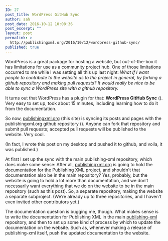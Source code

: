 ```yaml
---
ID: 27
post_title: WordPress GitHub Sync
author: sah
post_date: 2016-10-12 10:08:36
post_excerpt: ""
layout: post
permalink: >
  http://publishingxml.org/2016/10/12/wordpress-github-sync/
published: true
---
```

WordPress is a great package for hosting a website, but out-of-the-box it has limitations for use as a community project hub. One of those limitations occurred to me while I was setting all this up last night: _What if I want people to contribute to the website as to the project in general, by forking a github repository and making pull requests? It would really be nice to be able to sync a WordPress site with a github repository._

It turns out that WordPress has a plugin for that: **WordPress GitHub Sync** (). Very easy to set up, took about 15 minutes, including learning how to do it from the documentation.

So now, [publishingxml.org](http://publishingxml.org) (this site) is syncing its posts and pages with the publishingxml.org github repository (). Anyone can fork that repository and submit pull requests; accepted pull requests will be published to the website. Very cool.

(In fact, I wrote this post on my desktop and pushed it to github, and voila, it was published.)

At first I set up the sync with the main publishing-xml repository, which does make some sense: After all, [publishingxml.org](http://publishingxml.org) is going to hold the documentation for the Publishing XML project, and shouldn't that documentation also be in the main repository? Yes, probably, but the website is going to hold a lot more than documentation, and we don’t necessarily want everything that we do on the website to be in the main repository (such as this post). So, a separate repository, making the website a separate subproject. (We’re already up to three repositories, and I haven't even invited other contributors yet.)

The documentation question is bugging me, though. What makes sense is to write the documentation for Publishing XML in the main [publishing-xml](https://github.com/BlackEarth/publishing-xml) repository, and then to set up some kind of process by which to update the documentation on the website. Such as, whenever making a release of publishing-xml itself, push the updated documentation to the website.